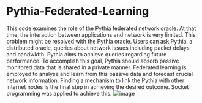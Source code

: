 # Pythia-Federated-Learning

This code examines the role of the Pythia federated network oracle. At that time, the interaction between applications and network is very limited. This problem might be resolved with the Pythia oracle. Users can ask Pythia, a distributed oracle, queries about network issues including packet delays and bandwidth. Pythia aims to achieve queries regarding future performance. To accomplish this goal, Pythia should absorb passive monitored data that is shared in a private manner. Federated learning is employed to analyse and learn from this passive data and forecast crucial network information. Finding a mechanism to link the Pythia with other internet nodes is the final step in achieving the desired outcome. Socket programming was applied to achieve this.
![image](https://user-images.githubusercontent.com/118454716/220410893-0cbc5ca1-c9e9-4be1-9c9e-504de599b012.png)
